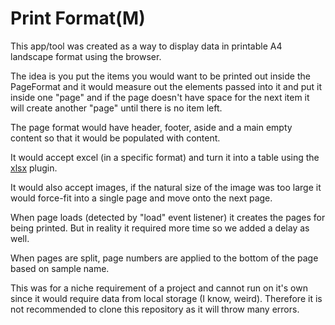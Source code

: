 <h1>Print Format(M)</h1>
<p>This app/tool was created as a way to display data in printable A4 landscape format using the browser.</p>
<p>The idea is you put the items you would want to be printed out inside the PageFormat and it would measure out the elements passed into it and put it inside one "page" and if the page doesn't have space for the next item it will create another "page" until there is no item left.</p>
<p>The page format would have header, footer, aside and a main empty content so that it would be populated with content.</p>
<p>It would accept excel (in a specific format) and turn it into a table using the <a href="https://cdn.sheetjs.com/xlsx-0.20.0/package/dist/xlsx.full.min.js">xlsx</a> plugin.</p>
<p>It would also accept images, if the natural size of the image was too large it would force-fit into a single page and move onto the next page.</p>
<p>When page loads (detected by "load" event listener) it creates the pages for being printed. But in reality it required more time so we added a delay as well.</p>
<p>When pages are split, page numbers are applied to the bottom of the page based on sample name.</p>
<p>This was for a niche requirement of a project and cannot run on it's own since it would require data from local storage (I know, weird). Therefore it is not recommended to clone this repository as it will throw many errors.</p>
